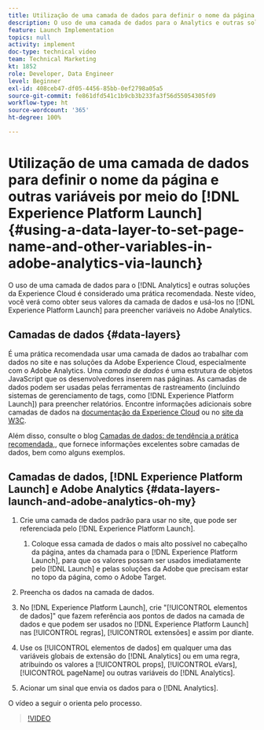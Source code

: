 ```yaml
---
title: Utilização de uma camada de dados para definir o nome da página e outras variáveis no Adobe Analytics por meio do Launch
description: O uso de uma camada de dados para o Analytics e outras soluções da Experience Cloud é considerado uma prática recomendada. Neste vídeo, você verá como obter seus valores da camada de dados e usá-los no Launch para preencher variáveis no Adobe Analytics.
feature: Launch Implementation
topics: null
activity: implement
doc-type: technical video
team: Technical Marketing
kt: 1852
role: Developer, Data Engineer
level: Beginner
exl-id: 408ceb47-df05-4456-85bb-0ef2798a05a5
source-git-commit: fe861dfd541c1b9cb3b233fa3f56d55054305fd9
workflow-type: ht
source-wordcount: '365'
ht-degree: 100%

---
```


# Utilização de uma camada de dados para definir o nome da página e outras variáveis por meio do [!DNL Experience Platform Launch] {#using-a-data-layer-to-set-page-name-and-other-variables-in-adobe-analytics-via-launch}

O uso de uma camada de dados para o [!DNL Analytics] e outras soluções da Experience Cloud é considerado uma prática recomendada. Neste vídeo, você verá como obter seus valores da camada de dados e usá-los no [!DNL Experience Platform Launch] para preencher variáveis no Adobe Analytics.

## Camadas de dados {#data-layers}

É uma prática recomendada usar uma camada de dados ao trabalhar com dados no site e nas soluções da Adobe Experience Cloud, especialmente com o Adobe Analytics. Uma _camada de dados_ é uma estrutura de objetos JavaScript que os desenvolvedores inserem nas páginas. As camadas de dados podem ser usadas pelas ferramentas de rastreamento (incluindo sistemas de gerenciamento de tags, como [!DNL Experience Platform Launch]) para preencher relatórios. Encontre informações adicionais sobre camadas de dados na [documentação da Experience Cloud](https://experienceleague.adobe.com/docs/analytics/implementation/prepare/data-layer.html?lang=pt-BR) ou no [site da W3C](https://www.w3.org/).

Além disso, consulte o blog [Camadas de dados: de tendência a prática recomendada,](https://theblog.adobe.com/data-layers-buzzword-best-practice/), que fornece informações excelentes sobre camadas de dados, bem como alguns exemplos.

## Camadas de dados, [!DNL Experience Platform Launch] e Adobe Analytics {#data-layers-launch-and-adobe-analytics-oh-my}

1. Crie uma camada de dados padrão para usar no site, que pode ser referenciada pelo [!DNL Experience Platform Launch].

   1. Coloque essa camada de dados o mais alto possível no cabeçalho da página, antes da chamada para o [!DNL Experience Platform Launch], para que os valores possam ser usados imediatamente pelo [!DNL Launch] e pelas soluções da Adobe que precisam estar no topo da página, como o Adobe Target.

1. Preencha os dados na camada de dados.
1. No [!DNL Experience Platform Launch], crie &quot;[!UICONTROL elementos de dados]&quot; que fazem referência aos pontos de dados na camada de dados e que podem ser usados no [!DNL Experience Platform Launch] nas [!UICONTROL regras], [!UICONTROL extensões] e assim por diante.
1. Use os [!UICONTROL elementos de dados] em qualquer uma das variáveis globais de extensão do [!DNL Analytics] ou em uma regra, atribuindo os valores a [!UICONTROL props], [!UICONTROL eVars], [!UICONTROL pageName] ou outras variáveis do [!DNL Analytics].
1. Acionar um sinal que envia os dados para o [!DNL Analytics].

O vídeo a seguir o orienta pelo processo.

>[!VIDEO](https://video.tv.adobe.com/v/25899/?quality=12)
